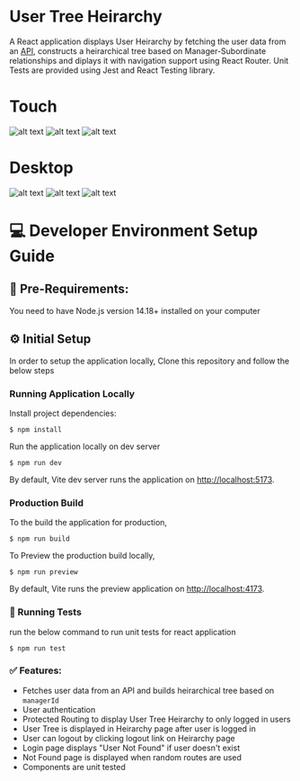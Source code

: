 # User Tree Heirarchy

A React application displays User Heirarchy by fetching the user data from an [API](https://gongfetest.firebaseio.com/.json), constructs a heirarchical tree based on Manager-Subordinate relationships and diplays it with navigation support using React Router. Unit Tests are provided using Jest and React Testing library.

# Touch

![alt text](image-6.png)
![alt text](image-5.png)
![alt text](image-4.png)

# Desktop

![alt text](image-7.png)
![alt text](image-2.png)
![alt text](image-3.png)

# 💻 Developer Environment Setup Guide

## 📔 Pre-Requirements:

You need to have Node.js version 14.18+ installed on your computer

## ⚙️ Initial Setup

In order to setup the application locally, Clone this repository and follow the below steps

### Running Application Locally

Install project dependencies:

    $ npm install

Run the application locally on dev server

    $ npm run dev

By default, Vite dev server runs the application on [http://localhost:5173](http://localhost:5173).

### Production Build

To the build the application for production,

    $ npm run build

To Preview the production build locally,

    $ npm run preview

By default, Vite runs the preview application on [http://localhost:4173](http://localhost:4173).

### 🏃 Running Tests

run the below command to run unit tests for react application

    $ npm run test

### ✅ Features:

- Fetches user data from an API and builds heirarchical tree based on `managerId`
- User authentication
- Protected Routing to display User Tree Heirarchy to only logged in users
- User Tree is displayed in Heirarchy page after user is logged in
- User can logout by clicking logout link on Heirarchy page
- Login page displays "User Not Found" if user doesn't exist
- Not Found page is displayed when random routes are used
- Components are unit tested
